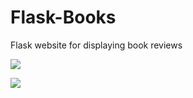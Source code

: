 # Flask-Books
Flask website for displaying book reviews

![]('example_image1.png')

![]('example_image2.png')
